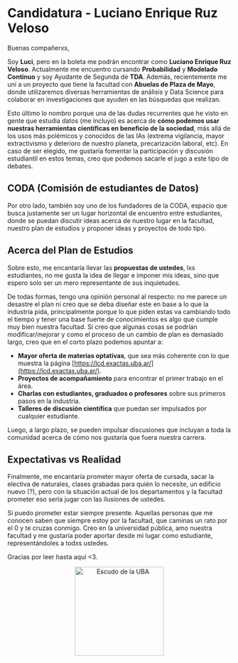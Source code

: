 # Candidatura - Luciano Enrique Ruz Veloso

Buenas compañerxs,

Soy **Luci**, pero en la boleta me podrán encontrar como **Luciano Enrique Ruz Veloso**. Actualmente me encuentro cursando
**Probabilidad** y **Modelado Continuo** y soy Ayudante de Segunda de **TDA**. Además, recientemente me uní a un proyecto
que tiene la facultad con **Abuelas de Plaza de Mayo**, donde utilizaremos diversas herramientas de análisis y Data Science 
para colaborar en investigaciones que ayuden en las búsquedas que realizan.

Esto último lo nombro porque una de las dudas recurrentes que he visto en gente que estudia datos (me incluyo) es acerca
de **cómo podemos usar nuestras herramientas científicas en beneficio de la sociedad**, más allá de los usos más polémicos y conocidos
de las IAs (extrema vigilancia, mayor extractivismo y deterioro de nuestro planeta, precarización laboral, etc). En caso de ser elegido,
me gustaría fomentar la participación y discusión estudiantil en estos temas, creo que podemos sacarle el jugo a este tipo de debates.


## CODA (Comisión de estudiantes de Datos)

Por otro lado, también soy uno de los fundadores de la CODA, espacio que busca justamente ser un lugar horizontal
de encuentro entre estudiantes, donde se puedan discutir ideas acerca de nuestro lugar en la facultad, nuestro plan de estudios y 
proponer ideas y proyectos de todo tipo.

## Acerca del Plan de Estudios

Sobre esto, me encantaría llevar las **propuestas de ustedes**, lxs estudiantes, no me gusta la idea de llegar e imponer mis ideas, 
sino que espero solo ser un mero representante de sus inquietudes. 

De todas formas, tengo una opinión personal al respecto: no me parece un desastre
el plan ni creo que se deba diseñar este en base a lo que la industria pida, principalmente porque lo que piden estas va cambiando todo el tiempo y tener una base fuerte de conocimientos
es algo que cumple muy bien nuestra facultad. Sí creo que algunas cosas se podrían modificar/mejorar y como el proceso de un cambio de
plan es demasiado largo, creo que en el corto plazo podemos apuntar a:

- **Mayor oferta de materias optativas**, que sea más coherente con lo que muestra la página [https://lcd.exactas.uba.ar/](https://lcd.exactas.uba.ar/).
- **Proyectos de acompañamiento** para encontrar el primer trabajo en el área.
- **Charlas con estudiantes, graduados o profesores** sobre sus primeros pasos en la industria.
- **Talleres de discusión científica** que puedan ser impulsados por cualquier estudiante.

Luego, a largo plazo, se pueden impulsar discusiones que incluyan a toda la comunidad acerca de cómo nos gustaría que fuera nuestra carrera. 

## Expectativas vs Realidad

Finalmente, me encantaría prometer mayor oferta de cursada, sacar la electiva de naturales, clases grabadas para quién lo necesite, un edificio nuevo (?), 
pero con la situación actual de los departamentos y la facultad prometer eso sería jugar con las ilusiones de ustedes.

Sí puedo prometer estar siempre presente. Aquellas personas que me conocen saben que siempre estoy por la facultad, que caminas un rato por el 0 y te cruzas conmigo.
Creo en la universidad pública, amo nuestra facultad y me gustaría poder aportar desde mi lugar como estudiante, representándoles a todxs ustedes. 

Gracias por leer hasta aquí <3.


<p align="center">
  <img src="https://media.minutouno.com/p/80f5ca471a11e607f98c3393da5871b1/adjuntos/150/imagenes/041/463/0041463837/610x0/smart/escudo-ubajpg.jpg" alt="Escudo de la UBA" width="200">
</p>


